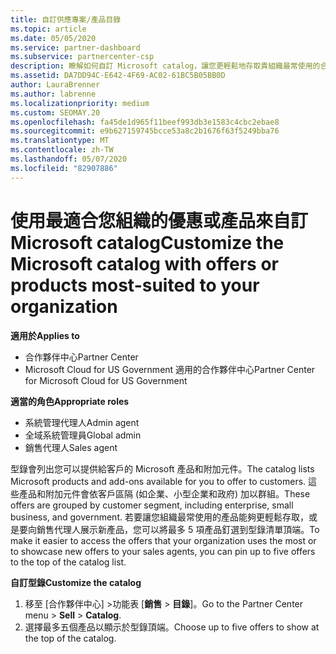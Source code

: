 ```yaml
---
title: 自訂供應專案/產品目錄
ms.topic: article
ms.date: 05/05/2020
ms.service: partner-dashboard
ms.subservice: partnercenter-csp
description: 瞭解如何自訂 Microsoft catalog，讓您更輕鬆地存取貴組織最常使用的合作夥伴供應專案或產品。
ms.assetid: DA7DD94C-E642-4F69-AC02-61BC5B05BB0D
author: LauraBrenner
ms.author: labrenne
ms.localizationpriority: medium
ms.custom: SEOMAY.20
ms.openlocfilehash: fa45de1d965f11beef993db3e1583c4cbc2ebae8
ms.sourcegitcommit: e9b627159745bcce53a8c2b1676f63f5249bba76
ms.translationtype: MT
ms.contentlocale: zh-TW
ms.lasthandoff: 05/07/2020
ms.locfileid: "82907886"
---
```

# <a name="customize-the-microsoft-catalog-with-offers-or-products-most-suited-to-your-organization"></a><span data-ttu-id="64331-103">使用最適合您組織的優惠或產品來自訂 Microsoft catalog</span><span class="sxs-lookup"><span data-stu-id="64331-103">Customize the Microsoft catalog with offers or products most-suited to your organization</span></span>

<span data-ttu-id="64331-104">**適用於**</span><span class="sxs-lookup"><span data-stu-id="64331-104">**Applies to**</span></span>

-  <span data-ttu-id="64331-105">合作夥伴中心</span><span class="sxs-lookup"><span data-stu-id="64331-105">Partner Center</span></span>
-  <span data-ttu-id="64331-106">Microsoft Cloud for US Government 適用的合作夥伴中心</span><span class="sxs-lookup"><span data-stu-id="64331-106">Partner Center for Microsoft Cloud for US Government</span></span>

<span data-ttu-id="64331-107">**適當的角色**</span><span class="sxs-lookup"><span data-stu-id="64331-107">**Appropriate roles**</span></span>

- <span data-ttu-id="64331-108">系統管理代理人</span><span class="sxs-lookup"><span data-stu-id="64331-108">Admin agent</span></span>
- <span data-ttu-id="64331-109">全域系統管理員</span><span class="sxs-lookup"><span data-stu-id="64331-109">Global admin</span></span>
- <span data-ttu-id="64331-110">銷售代理人</span><span class="sxs-lookup"><span data-stu-id="64331-110">Sales agent</span></span>

<span data-ttu-id="64331-111">型錄會列出您可以提供給客戶的 Microsoft 產品和附加元件。</span><span class="sxs-lookup"><span data-stu-id="64331-111">The catalog lists Microsoft products and add-ons available for you to offer to customers.</span></span> <span data-ttu-id="64331-112">這些產品和附加元件會依客戶區隔 (如企業、小型企業和政府) 加以群組。</span><span class="sxs-lookup"><span data-stu-id="64331-112">These offers are grouped by customer segment, including enterprise, small business, and government.</span></span> <span data-ttu-id="64331-113">若要讓您組織最常使用的產品能夠更輕鬆存取，或是要向銷售代理人展示新產品，您可以將最多 5 項產品釘選到型錄清單頂端。</span><span class="sxs-lookup"><span data-stu-id="64331-113">To make it easier to access the offers that your organization uses the most or to showcase new offers to your sales agents, you can pin up to five offers to the top of the catalog list.</span></span>

<span data-ttu-id="64331-114">**自訂型錄**</span><span class="sxs-lookup"><span data-stu-id="64331-114">**Customize the catalog**</span></span>

1.  <span data-ttu-id="64331-115">移至 [合作夥伴中心] &gt;功能表 [**銷售** &gt; **目錄**]。</span><span class="sxs-lookup"><span data-stu-id="64331-115">Go to the Partner Center menu &gt; **Sell** &gt; **Catalog**.</span></span>
2.  <span data-ttu-id="64331-116">選擇最多五個產品以顯示於型錄頂端。</span><span class="sxs-lookup"><span data-stu-id="64331-116">Choose up to five offers to show at the top of the catalog.</span></span>

